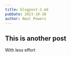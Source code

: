 ```yaml
---
title: blogpost-2.md
pubDate: 2023-10-10
author: Neal Powers
---
```


## This is another post

With less effort
